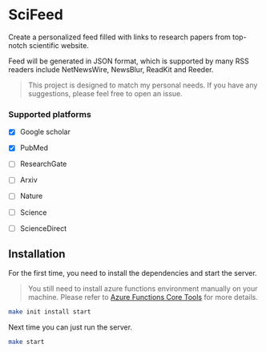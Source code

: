 # SciFeed
Create a personalized feed filled with links to research papers from top-notch scientific website.

Feed will be generated in JSON format, which is supported by many RSS readers include NetNewsWire, NewsBlur, ReadKit and Reeder.

> This project is designed to match my personal needs. If you have any suggestions, please feel free to open an issue.

### Supported platforms

- [x] Google scholar
- [x] PubMed
- [ ] ResearchGate
- [ ] Arxiv
- [ ] Nature
- [ ] Science
- [ ] ScienceDirect


## Installation

For the first time, you need to install the dependencies and start the server.

> You still need to install azure functions environment manually  on your machine. Please refer to 
> [Azure Functions Core Tools](https://docs.microsoft.com/en-us/azure/azure-functions/functions-run-local?tabs=macos%2Ccsharp%2Cbash#v2) for more details.

```bash
make init install start
```

Next time you can just run the server.

```bash
make start
```

